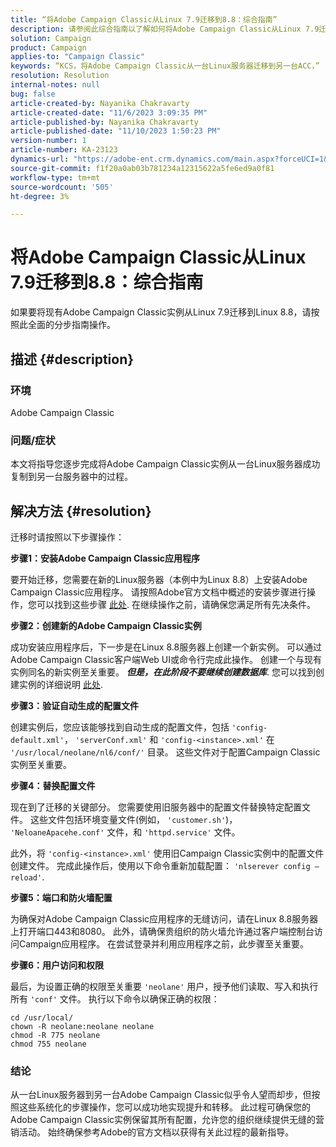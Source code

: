 ```yaml
---
title: “将Adobe Campaign Classic从Linux 7.9迁移到8.8：综合指南”
description: 请参阅此综合指南以了解如何将Adobe Campaign Classic从Linux 7.9迁移到8.8。
solution: Campaign
product: Campaign
applies-to: "Campaign Classic"
keywords: “KCS，将Adobe Campaign Classic从一台Linux服务器迁移到另一台ACC，”
resolution: Resolution
internal-notes: null
bug: false
article-created-by: Nayanika Chakravarty
article-created-date: "11/6/2023 3:09:35 PM"
article-published-by: Nayanika Chakravarty
article-published-date: "11/10/2023 1:50:23 PM"
version-number: 1
article-number: KA-23123
dynamics-url: "https://adobe-ent.crm.dynamics.com/main.aspx?forceUCI=1&pagetype=entityrecord&etn=knowledgearticle&id=6565317c-b67c-ee11-8179-6045bd006295"
source-git-commit: f1f20a0ab03b781234a12315622a5fe6ed9a0f81
workflow-type: tm+mt
source-wordcount: '505'
ht-degree: 3%

---
```


# 将Adobe Campaign Classic从Linux 7.9迁移到8.8：综合指南


如果要将现有Adobe Campaign Classic实例从Linux 7.9迁移到Linux 8.8，请按照此全面的分步指南操作。

## 描述 {#description}


### 环境

Adobe Campaign Classic

### 问题/症状

本文将指导您逐步完成将Adobe Campaign Classic实例从一台Linux服务器成功复制到另一台服务器中的过程。


## 解决方法 {#resolution}


迁移时请按照以下步骤操作：

<b>步骤1：安装Adobe Campaign Classic应用程序</b>

要开始迁移，您需要在新的Linux服务器（本例中为Linux 8.8）上安装Adobe Campaign Classic应用程序。 请按照Adobe官方文档中概述的安装步骤进行操作，您可以找到这些步骤 [此处](https://experienceleague.adobe.com/docs/campaign-classic/using/installing-campaign-classic/install-campaign-on-prem/installing-campaign-in-linux-/prerequisites-of-campaign-installation-in-linux.html?lang=zh-Hans). 在继续操作之前，请确保您满足所有先决条件。

<b>步骤2：创建新的Adobe Campaign Classic实例</b>

成功安装应用程序后，下一步是在Linux 8.8服务器上创建一个新实例。 可以通过Adobe Campaign Classic客户端Web UI或命令行完成此操作。 创建一个与现有实例同名的新实例至关重要。 <b>*但是，在此阶段不要继续创建数据库</b>*. 您可以找到创建实例的详细说明 [此处](https://experienceleague.adobe.com/docs/campaign-classic/using/installing-campaign-classic/appendices/command-lines.html?lang=en#creating-an-instance).

<b>步骤3：验证自动生成的配置文件</b>

创建实例后，您应该能够找到自动生成的配置文件，包括 `'config-default.xml'`， `'serverConf.xml'` 和 `'config-<instance>.xml'` 在 `'/usr/local/neolane/nl6/conf/'` 目录。 这些文件对于配置Campaign Classic实例至关重要。

<b>步骤4：替换配置文件</b>

现在到了迁移的关键部分。 您需要使用旧服务器中的配置文件替换特定配置文件。 这些文件包括环境变量文件(例如， `'customer.sh'`)， `'NeloaneApacehe.conf'` 文件，和 `'httpd.service'` 文件。

此外，将 `'config-<instance>.xml'` 使用旧Campaign Classic实例中的配置文件创建文件。 完成此操作后，使用以下命令重新加载配置： `'nlserever config – reload'`.

<b>步骤5：端口和防火墙配置</b>

为确保对Adobe Campaign Classic应用程序的无缝访问，请在Linux 8.8服务器上打开端口443和8080。 此外，请确保贵组织的防火墙允许通过客户端控制台访问Campaign应用程序。 在尝试登录并利用应用程序之前，此步骤至关重要。

<b>步骤6：用户访问和权限</b>

最后，为设置正确的权限至关重要 `'neolane'` 用户，授予他们读取、写入和执行所有 `'conf'` 文件。 执行以下命令以确保正确的权限：


```
cd /usr/local/
chown -R neolane:neolane neolane
chmod -R 775 neolane
chmod 755 neolane
```


### 结论

从一台Linux服务器到另一台Adobe Campaign Classic似乎令人望而却步，但按照这些系统化的步骤操作，您可以成功地实现提升和转移。 此过程可确保您的Adobe Campaign Classic实例保留其所有配置，允许您的组织继续提供无缝的营销活动。 始终确保参考Adobe的官方文档以获得有关此过程的最新指导。
